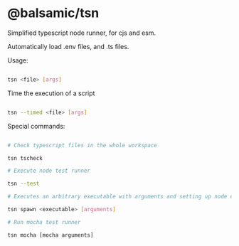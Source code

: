 # @balsamic/tsn

Simplified typescript node runner, for cjs and esm.

Automatically load .env files, and .ts files.

Usage:

```bash

tsn <file> [args]

```

Time the execution of a script

```bash

tsn --timed <file> [args]

```

Special commands:

```bash

# Check typescript files in the whole workspace

tsn tscheck

# Execute node test runner

tsn --test

# Executes an arbitrary executable with arguments and setting up node environment

tsn spawn <executable> [arguments]

# Run mocha test runner

tsn mocha [mocha arguments]

```
